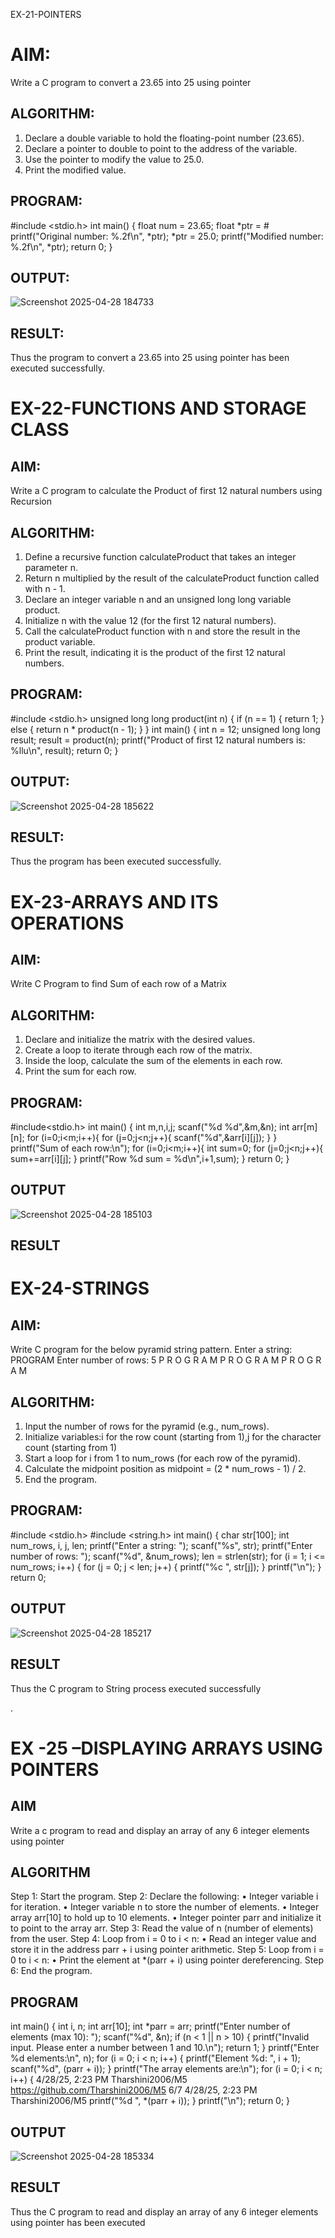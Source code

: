 EX-21-POINTERS
# AIM:
Write a C program to convert a 23.65 into 25 using pointer

## ALGORITHM:
1.	Declare a double variable to hold the floating-point number (23.65).
2.	Declare a pointer to double to point to the address of the variable.
3.	Use the pointer to modify the value to 25.0.
4.	Print the modified value.

## PROGRAM:
#include <stdio.h>
int main() {
float num = 23.65;
float *ptr = &num;
printf("Original number: %.2f\n", *ptr);
*ptr = 25.0;
printf("Modified number: %.2f\n", *ptr);
return 0;
}

## OUTPUT:
 	
![Screenshot 2025-04-28 184733](https://github.com/user-attachments/assets/ae4ce59b-7c46-415b-aeca-1d108a148650)











## RESULT:
Thus the program to convert a 23.65 into 25 using pointer has been executed successfully.
 
 


# EX-22-FUNCTIONS AND STORAGE CLASS

## AIM:

Write a C program to calculate the Product of first 12 natural numbers using Recursion

## ALGORITHM:

1.	Define a recursive function calculateProduct that takes an integer parameter n.
2.	Return n multiplied by the result of the calculateProduct function called with n - 1.
3.	Declare an integer variable n and an unsigned long long variable product.
4.	Initialize n with the value 12 (for the first 12 natural numbers).
5.	Call the calculateProduct function with n and store the result in the product variable.
6.	Print the result, indicating it is the product of the first 12 natural numbers.

## PROGRAM:
#include <stdio.h>
unsigned long long product(int n) {
if (n == 1) {
return 1;
} else {
return n * product(n - 1);
}
}
int main() {
int n = 12;
unsigned long long result;
result = product(n);
printf("Product of first 12 natural numbers is: %llu\n", result);
return 0;
}

## OUTPUT:
 ![Screenshot 2025-04-28 185622](https://github.com/user-attachments/assets/a94cf650-54f6-4183-bbe5-917498626155)

 		
## RESULT:

Thus the program has been executed successfully.
 
 


# EX-23-ARRAYS AND ITS OPERATIONS

## AIM:

Write C Program to find Sum of each row of a Matrix

## ALGORITHM:

1.	Declare and initialize the matrix with the desired values.
2.	Create a loop to iterate through each row of the matrix.
3.	Inside the loop, calculate the sum of the elements in each row.
4.	Print the sum for each row.

## PROGRAM:
#include<stdio.h>
int main()
{
int m,n,i,j;
scanf("%d %d",&m,&n);
int arr[m][n];
for (i=0;i<m;i++){
for (j=0;j<n;j++){
scanf("%d",&arr[i][j]);
}
}
printf("Sum of each row:\n");
for (i=0;i<m;i++){
int sum=0;
for (j=0;j<n;j++){
sum+=arr[i][j];
}
printf("Row %d sum = %d\n",i+1,sum);
}
return 0;
}


## OUTPUT
![Screenshot 2025-04-28 185103](https://github.com/user-attachments/assets/8c80b09d-fb5d-42dd-9a14-631b78a13cac)


 
 

 ## RESULT
 


# EX-24-STRINGS

## AIM:

Write C program for the below pyramid string pattern. Enter a string: PROGRAM Enter number of rows: 5 P R O G R A M P R O G R A M P R O G R A M

## ALGORITHM:

1.	Input the number of rows for the pyramid (e.g., num_rows).
2.	Initialize variables:i for the row count (starting from 1),j for the character count (starting from 1)
3.	Start a loop for i from 1 to num_rows (for each row of the pyramid).
4.	Calculate the midpoint position as midpoint = (2 * num_rows - 1) / 2.
5.	End the program.

## PROGRAM:
#include <stdio.h>
#include <string.h>
int main() {
char str[100];
int num_rows, i, j, len;
printf("Enter a string: ");
scanf("%s", str);
printf("Enter number of rows: ");
scanf("%d", &num_rows);
len = strlen(str);
for (i = 1; i <= num_rows; i++) {
for (j = 0; j < len; j++) {
printf("%c ", str[j]);
}
printf("\n");
}
return 0;


 ## OUTPUT
![Screenshot 2025-04-28 185217](https://github.com/user-attachments/assets/4cbac660-1910-4351-8ffb-26815baafa19)

 

## RESULT

Thus the C program to String process executed successfully
 

 
.



# EX -25 –DISPLAYING ARRAYS USING POINTERS
## AIM

Write a c program to read and display an array of any 6 integer elements using pointer

## ALGORITHM
Step 1: Start the program.
Step 2: Declare the following:
•	Integer variable i for iteration.
•	Integer variable n to store the number of elements.
•	Integer array arr[10] to hold up to 10 elements.
•	Integer pointer parr and initialize it to point to the array arr.
Step 3: Read the value of n (number of elements) from the user.
Step 4: Loop from i = 0 to i < n:
•	Read an integer value and store it in the address parr + i using pointer arithmetic.
Step 5: Loop from i = 0 to i < n:
•	Print the element at *(parr + i) using pointer dereferencing.
Step 6: End the program.

## PROGRAM
int main() {
int i, n;
int arr[10];
int *parr = arr;
printf("Enter number of elements (max 10): ");
scanf("%d", &n);
if (n < 1 || n > 10) {
printf("Invalid input. Please enter a number between 1 and
10.\n");
return 1;
}
printf("Enter %d elements:\n", n);
for (i = 0; i < n; i++) {
printf("Element %d: ", i + 1);
scanf("%d", (parr + i));
}
printf("The array elements are:\n");
for (i = 0; i < n; i++) {
4/28/25, 2:23 PM Tharshini2006/M5
https://github.com/Tharshini2006/M5 6/7
4/28/25, 2:23 PM
Tharshini2006/M5
printf("%d ", *(parr + i));
}
printf("\n");
return 0;
}

## OUTPUT
![Screenshot 2025-04-28 185334](https://github.com/user-attachments/assets/db44f402-2b84-475a-896d-7a125e027a1f)

 

## RESULT

Thus the C program to read and display an array of any 6 integer elements using pointer has been executed


